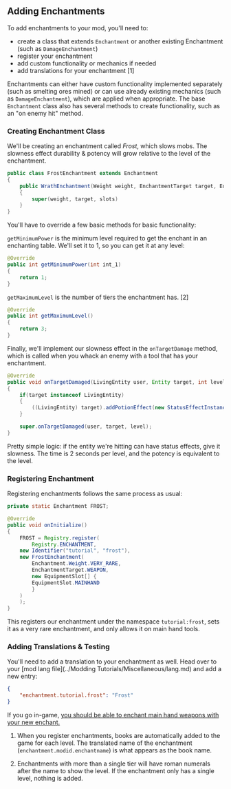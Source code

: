 ## Adding Enchantments

To add enchantments to your mod, you'll need to:

- create a class that extends `Enchantment` or another existing
  Enchantment (such as `DamageEnchantment`)
- register your enchantment
- add custom functionality or mechanics if needed
- add translations for your enchantment \[1\]

Enchantments can either have custom functionality implemented separately
(such as smelting ores mined) or can use already existing mechanics
(such as `DamageEnchantment`), which are applied when appropriate. The
base `Enchantment` class also has several methods to create
functionality, such as an "on enemy hit" method.

### Creating Enchantment Class

We'll be creating an enchantment called *Frost*, which slows mobs. The
slowness effect durability & potency will grow relative to the level of
the enchantment.

```java
public class FrostEnchantment extends Enchantment 
{
    public WrathEnchantment(Weight weight, EnchantmentTarget target, EquipmentSlot[] slots)
    {
        super(weight, target, slots)
    }
}
```

You'll have to override a few basic methods for basic functionality:

`getMinimumPower` is the minimum level required to get the enchant in an
enchanting table. We'll set it to 1, so you can get it at any level:

```java
@Override
public int getMinimumPower(int int_1)
{
    return 1;
}
```

`getMaximumLevel` is the number of tiers the enchantment has. \[2\]

```java
@Override
public int getMaximumLevel()
{
    return 3;
}
```

Finally, we'll implement our slowness effect in the `onTargetDamage`
method, which is called when you whack an enemy with a tool that has
your enchantment.

```java
@Override
public void onTargetDamaged(LivingEntity user, Entity target, int level)
{
    if(target instanceof LivingEntity)
    {
        ((LivingEntity) target).addPotionEffect(new StatusEffectInstance(StatusEffects.SLOWNESS, 20 * 2 * level, level - 1));
    }

    super.onTargetDamaged(user, target, level);
}
```

Pretty simple logic: if the entity we're hitting can have status
effects, give it slowness. The time is 2 seconds per level, and the
potency is equivalent to the level.

### Registering Enchantment

Registering enchantments follows the same process as usual:

```java
private static Enchantment FROST;

@Override
public void onInitialize()
{
    FROST = Registry.register(
        Registry.ENCHANTMENT,
    new Identifier("tutorial", "frost"),
    new FrostEnchantment(
        Enchantment.Weight.VERY_RARE,
        EnchantmentTarget.WEAPON,
        new EquipmentSlot[] {
        EquipmentSlot.MAINHAND
        }
    )
    );
}
```

This registers our enchantment under the namespace `tutorial:frost`,
sets it as a very rare enchantment, and only allows it on main hand
tools.

### Adding Translations & Testing

You'll need to add a translation to your enchantment as well. Head over
to your [mod lang file](../Modding Tutorials/Miscellaneous/lang.md) and add a new entry:

```json
{
    "enchantment.tutorial.frost": "Frost"
}
```

If you go in-game, [you should be able to enchant main hand weapons with
your new enchant.](https://i.imgur.com/31nFl2H.png)

1. When you register enchantments, books are automatically added to the
   game for each level. The translated name of the enchantment
   (`enchantment.modid.enchantname`) is what appears as the book name.

2. Enchantments with more than a single tier will have roman numerals
   after the name to show the level. If the enchantment only has a
   single level, nothing is added.

